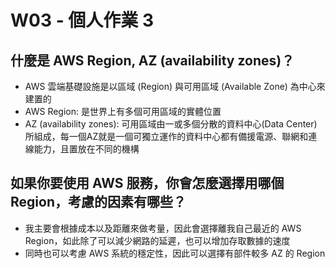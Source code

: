 # W03 - 個人作業 3

## 什麼是 AWS Region, AZ (availability zones)？

* AWS 雲端基礎設施是以區域 (Region) 與可用區域 (Available Zone) 為中心來建置的
* AWS Region: 是世界上有多個可用區域的實體位置
* AZ (availability zones): 可用區域由一或多個分散的資料中心(Data Center)所組成，每一個AZ就是一個可獨立運作的資料中心都有備援電源、聯網和連線能力，且置放在不同的機構

## 如果你要使用 AWS 服務，你會怎麼選擇用哪個 Region，考慮的因素有哪些？

* 我主要會根據成本以及距離來做考量，因此會選擇離我自己最近的 AWS Region，如此除了可以減少網路的延遲，也可以增加存取數據的速度
* 同時也可以考慮 AWS 系統的穩定性，因此可以選擇有部件較多 AZ 的 Region
